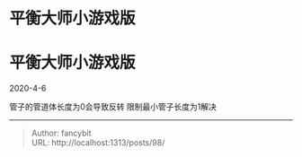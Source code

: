 # 平衡大师小游戏版

<div class="header"><h1 class="single-title animate__animated animate__pulse animate__faster">平衡大师小游戏版</h1></div>

<div class="content" id="content"><p>2020-4-6</p><p>管子的管道体长度为0会导致反转 限制最小管子长度为1解决</p><p></p><!-- raw HTML omitted --></div>



---

> Author: fancybit  
> URL: http://localhost:1313/posts/98/  


